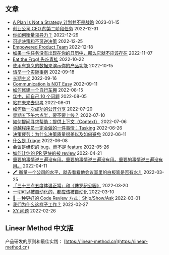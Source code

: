 ## 文章

* [A Plan Is Not a Strategy 计划并不是战略](posts/2023/01-15_strategy_vs_plan.md) 2023-01-15
* [创业公司 CEO 的第二阶段任务](posts/2022/12-31-the-second-job-of-startup-ceo.md) 2022-12-31
* [你如何衡量领导力？](posts/2022/12-29-how-do-you-measure-leadership.md) 2022-12-29
* [可逆决策和不可逆决策](posts/2022/12-25-reversible-and-irreversible-decisions.md) 2022-12-25
* [Empowered Product Team](posts/2022/12-18-empowered-product-team.md) 2022-12-18
* [如果一件任务没有出现在你的日历中，那么它就不应该存在](posts/2022/11-07-use-calendar.md) 2022-11-07
* [Eat the Frog! 先吃青蛙](posts/2022/10-22-eat-the-frog-first.md) 2022-10-22
* [使用有意义的数据来演示你的产品功能](posts/2022/10-15-showcase-with-real-data.md) 2022-10-15
* [请举一个实际事例](posts/2022/09-18-give-me-a-fact-please.md) 2022-09-18
* [长期主义](posts/2022/09-16-longtermism.md) 2022-09-16
* [Communication Is NOT Easy](posts/2022/09-11-communication-is-not-easy.md) 2022-09-11
* [如何修建一个自行车棚](posts/2022/08-15-how-to-build-a-bike-shed.md) 2022-08-15
* [年中，问自己 10 个问题](posts/2022/08-05-ten-questions.md) 2022-08-05
* [站在未来去思考](posts/2022/08-01-think-in-the-future.md) 2022-08-01
* [如何做一次成功的公开分享](posts/2022/07-20-SCQA-and-six-rehearsals.md) 2022-07-20
* [星期五下午六点半，要不要上线？](posts/2022/07-10-continues-deployment-on-the-friday-afternoon.md) 2022-07-10
* [如何提问寻求帮助：提供上下文（Context）](posts/2022/07-06-ask-with-context.md) 2022-07-06
* [卓越程序员一定会做的一件事情：Tasking](posts/2022/06-26-tasking) 2022-06-26
* [决策疲劳：为什么决策质量很差以及如何避免](posts/2022/06-11-decision-fatigue.md) 2022-06-11
* [什么是 Triage](posts/2022/06-08-what-is-triage.md) 2022-06-08
* [会议是组织的 bug，而不是 feature](posts/2022/05-26-meetings-are-bugs-not-features.md) 2022-05-26
* [如何让你的 PR 更快的被 review](posts/2022/04-21-how-to-get-your-pr-reviewed.md) 2022-04-21
* [重要的事情说三遍没有用。重要的事情说三遍没有用。重要的事情说三遍没有用。](posts/2022/04-11-important-things.md) 2022-04-11
* [🖍 衡量一个公司的水平，就去看看他会议室里的白板笔是否有水儿](posts/2022/03-25_whiteboard_marker.md) 2022-03-25
* [「三十三点五度体温正常」和《侏罗纪公园》](posts/2022/03-20_33_degrees_and_jurassic_park.md) 2022-03-20
* [一切可以被自动化的，都应该被自动化](posts/2022/03-10_everything_can_be_automated_must_be_automated.md) 2022-03-10
* [🚀 一种更好的 Code Review 方式：Ship/Show/Ask](posts/2022/03-01_ship_show_ask.md) 2022-03-01
* [我们为什么这样子工作？](posts/2022/02-27_why_we_work.md) 2022-02-27
* [XY 问题](posts/2022/02-26_xy_problem.md) 2022-02-26

## Linear Method 中文版

产品研发的原则和最佳实践： [https://linear-method.cn](https://linear-method.cn)
